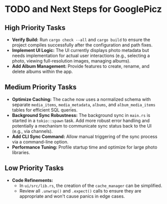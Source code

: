 # TODO and Next Steps for GooglePicz

## High Priority Tasks
- **Verify Build:** Run `cargo check --all` and `cargo build` to ensure the project compiles successfully after the configuration and path fixes.
- **Implement UI Logic:** The UI currently displays photo metadata but needs implementation for actual user interactions (e.g., selecting a photo, viewing full-resolution images, managing albums).
- **Add Album Management:** Provide features to create, rename, and delete albums within the app.

## Medium Priority Tasks
- **Optimize Caching:** The cache now uses a normalized schema with separate `media_items`, `media_metadata`, `albums`, and `album_media_items` tables for efficient SQL queries.
- **Background Sync Robustness:** The background sync in `main.rs` is started in a `tokio::spawn` task. Add more robust error handling and potentially a mechanism to communicate sync status back to the UI (e.g., via channels).
- **Add CLI Sync Command:** Allow manual triggering of the sync process via a command-line option.
- **Performance Tuning:** Profile startup time and optimize for large photo libraries.

## Low Priority Tasks
- **Code Refinements:**
  - In `ui/src/lib.rs`, the creation of the `cache_manager` can be simplified.
  - Review all `.unwrap()` and `.expect()` calls to ensure they are appropriate and won't cause panics in edge cases.
